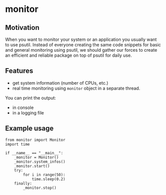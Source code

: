# monitor

## Motivation
When you want to monitor your system or an application you usually want to use psutil. Instead of everyone creating the same code snippets for basic and general monitoring using psutil, we should gather our forces to create an efficient and reliable package on top of psutil for daily use.

## Features
- get system information (number of CPUs, etc.)
- real time monitoring using `monitor` object in a separate thread. 

You can print the output:
- in console
- in a logging file

## Example usage

```
from monitor import Monitor
import time

if __name__ == "__main__":
    _monitor = Monitor()
    _monitor.system_infos()
    _monitor.start()
    try:
        for i in range(50):
            time.sleep(0.2)
    finally:    
        _monitor.stop()
```